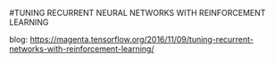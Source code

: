 #TUNING RECURRENT NEURAL NETWORKS WITH REINFORCEMENT LEARNING

blog: https://magenta.tensorflow.org/2016/11/09/tuning-recurrent-networks-with-reinforcement-learning/
